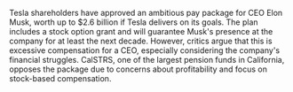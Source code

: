 Tesla shareholders have approved an ambitious pay package for CEO Elon Musk, worth up to $2.6 billion if Tesla delivers on its goals. The plan includes a stock option grant and will guarantee Musk's presence at the company for at least the next decade. However, critics argue that this is excessive compensation for a CEO, especially considering the company's financial struggles. CalSTRS, one of the largest pension funds in California, opposes the package due to concerns about profitability and focus on stock-based compensation.